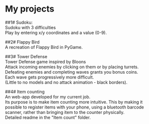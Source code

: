# My projects

##1# Sudoku:  
Sudoku with 3 difficulties  
Play by entering x/y coordinates and a value (0-9).

##2# Flappy Bird  
A recreation of Flappy Bird in PyGame.

##3# Tower Defense  
Tower Defense game inspired by Bloons  
Attack incoming enemies by clicking on them or by placing turrets.  
Defeating enemies and completing waves grants you bonus coins.  
Each wave gets progressively more difficult.  
(Little to no models and no attack animation - black borders).

##4# Item counting  
An web-app developed for my current job.  
Its purpose is to make item counting more intuitive. 
This by making it possible to register items with your phone, using a bluetooth barcode scanner, 
rather than bringing item to the counter physically.  
Detailed readme in the "Item count" folder.
